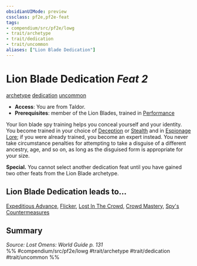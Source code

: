 ```yaml
---
obsidianUIMode: preview
cssclass: pf2e,pf2e-feat
tags:
- compendium/src/pf2e/lowg
- trait/archetype
- trait/dedication
- trait/uncommon
aliases: ["Lion Blade Dedication"]
---
```

# Lion Blade Dedication  *Feat 2*  
[archetype](archetype.md "Archetype Feat Trait")  [dedication](dedication.md "Dedication Feat Trait")  [uncommon](uncommon.md "Uncommon Rarity Trait")  

- **Access**: You are from Taldor.
- **Prerequisites**: member of the Lion Blades, trained in [Performance](skills.md#Performance)

Your lion blade spy training helps you conceal yourself and your identity. You become trained in your choice of [Deception](skills.md#Deception) or [Stealth](skills.md#Stealth) and in [Espionage Lore](skills.md#Lore); if you were already trained, you become an expert instead. You never take circumstance penalties for attempting to take a disguise of a different ancestry, age, and so on, as long as the disguised form is appropriate for your size.

**Special.** You cannot select another dedication feat until you have gained two other feats from the Lion Blade archetype.

## Lion Blade Dedication leads to...

[Expeditious Advance](expeditious-advance-lowg.md), [Flicker](flicker-lowg.md), [Lost In The Crowd](lost-in-the-crowd-lowg.md), [Crowd Mastery](crowd-mastery-lowg.md), [Spy's Countermeasures](spys-countermeasures-lowg.md)

## Summary

*Source: Lost Omens: World Guide p. 131*  
%% #compendium/src/pf2e/lowg #trait/archetype #trait/dedication #trait/uncommon %%